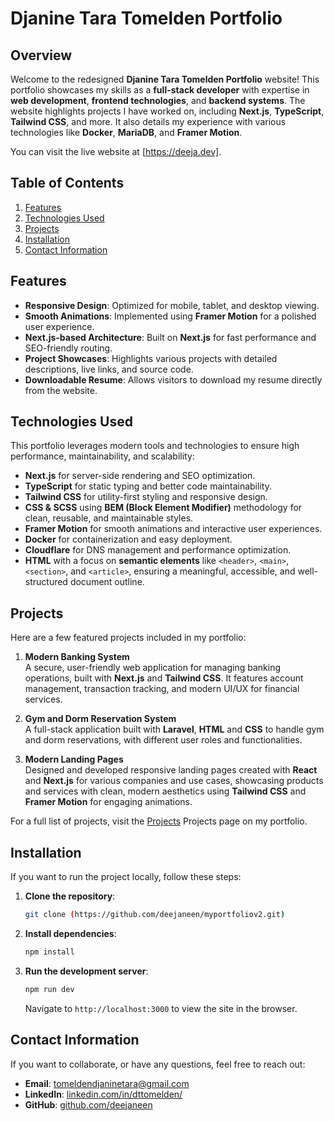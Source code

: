 # Djanine Tara Tomelden Portfolio

## Overview
Welcome to the redesigned **Djanine Tara Tomelden Portfolio** website! This portfolio showcases my skills as a **full-stack developer** with expertise in **web development**, **frontend technologies**, and **backend systems**. The website highlights projects I have worked on, including **Next.js**, **TypeScript**, **Tailwind CSS**, and more. It also details my experience with various technologies like **Docker**, **MariaDB**, and **Framer Motion**.

You can visit the live website at [https://deeja.dev].

## Table of Contents
1. [Features](#features)
2. [Technologies Used](#technologies-used)
3. [Projects](#projects)
4. [Installation](#installation)
5. [Contact Information](#contact-information)

## Features
- **Responsive Design**: Optimized for mobile, tablet, and desktop viewing.
- **Smooth Animations**: Implemented using **Framer Motion** for a polished user experience.
- **Next.js-based Architecture**: Built on **Next.js** for fast performance and SEO-friendly routing.
- **Project Showcases**: Highlights various projects with detailed descriptions, live links, and source code.
- **Downloadable Resume**: Allows visitors to download my resume directly from the website.

## Technologies Used
This portfolio leverages modern tools and technologies to ensure high performance, maintainability, and scalability:
- **Next.js** for server-side rendering and SEO optimization.
- **TypeScript** for static typing and better code maintainability.
- **Tailwind CSS** for utility-first styling and responsive design.
- **CSS & SCSS** using **BEM (Block Element Modifier)** methodology for clean, reusable, and maintainable styles.
- **Framer Motion** for smooth animations and interactive user experiences.
- **Docker** for containerization and easy deployment.
- **Cloudflare** for DNS management and performance optimization.
- **HTML** with a focus on **semantic elements** like `<header>`, `<main>`, `<section>`, and `<article>`, ensuring a meaningful, accessible, and well-structured document outline.

## Projects
Here are a few featured projects included in my portfolio:

1. **Modern Banking System**  
   A secure, user-friendly web application for managing banking operations, built with **Next.js** and **Tailwind CSS**. It features account management, transaction tracking, and modern UI/UX for financial services.

2. **Gym and Dorm Reservation System**  
   A full-stack application built with **Laravel**, **HTML** and **CSS** to handle gym and dorm reservations, with different user roles and functionalities.

3. **Modern Landing Pages**  
   Designed and developed responsive landing pages created with **React** and **Next.js** for various companies and use cases, showcasing products and services with clean, modern aesthetics using **Tailwind CSS** and **Framer Motion** for engaging animations.


For a full list of projects, visit the [Projects](https://deeja.dev) Projects page on my portfolio.

## Installation
If you want to run the project locally, follow these steps:

1. **Clone the repository**:
    ```bash
    git clone (https://github.com/deejaneen/myportfoliov2.git)
    ```

2. **Install dependencies**:
    ```bash
    npm install
    ```

3. **Run the development server**:
    ```bash
    npm run dev
    ```

    Navigate to `http://localhost:3000` to view the site in the browser.

## Contact Information
If you want to collaborate, or have any questions, feel free to reach out:
- **Email**: [tomeldendjaninetara@gmail.com](mailto:tomeldendjaninetara@gmail.com)
- **LinkedIn**: [linkedin.com/in/dttomelden/](https://www.linkedin.com/in/dttomelden/)
- **GitHub**: [github.com/deejaneen](https://github.com/deejaneen)
